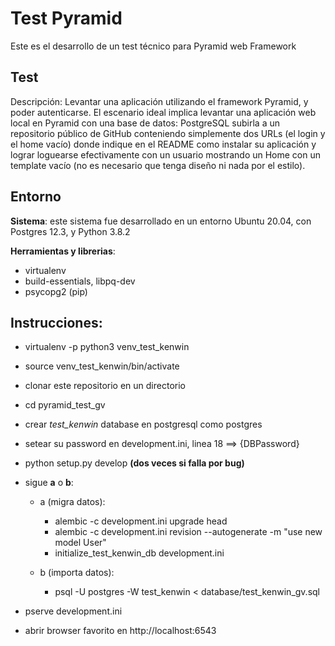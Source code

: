 # Test Pyramid

Este es el desarrollo de un test técnico para Pyramid web Framework


## Test

Descripción: Levantar una aplicación utilizando el framework Pyramid, y poder autenticarse.
El escenario ideal implica levantar una aplicación web local en Pyramid con una base de datos: PostgreSQL subirla a un repositorio público de GitHub conteniendo simplemente dos URLs (el login y el home vacío) donde indique en el README como instalar su aplicación y lograr loguearse efectivamente con un usuario mostrando un Home con un template vacío (no es necesario que tenga diseño ni nada por el estilo).


## Entorno

**Sistema**: este sistema fue desarrollado en un entorno Ubuntu 20.04, con Postgres 12.3, y Python 3.8.2

**Herramientas y librerias**:
 - virtualenv
 - build-essentials, libpq-dev
 - psycopg2 (pip)


## Instrucciones:

 - virtualenv -p python3 venv_test_kenwin
 - source venv_test_kenwin/bin/activate
 - clonar este repositorio en un directorio
 - cd pyramid_test_gv

 - crear *test_kenwin* database en postgresql como postgres

 - setear su password en development.ini, linea 18 ==> {DBPassword}

 - python setup.py develop **(dos veces si falla por bug)**

 - sigue **a** o **b**:
   - a (migra datos):
      - alembic -c development.ini upgrade head
      - alembic -c development.ini revision --autogenerate -m "use new model User"
      - initialize_test_kenwin_db development.ini

   - b (importa datos):
     - psql -U postgres -W test_kenwin < database/test_kenwin_gv.sql

- pserve development.ini

- abrir browser favorito en http://localhost:6543